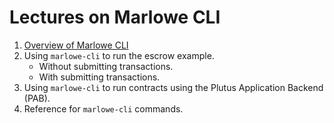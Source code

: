# Lectures on Marlowe CLI


1.  [Overview of Marlowe CLI](01-marlowe-cli-overview.ipynb)
2.  Using `marlowe-cli` to run the escrow example.
    *   Without submitting transactions.
    *   With submitting transactions.
3.  Using `marlowe-cli` to run contracts using the Plutus Application Backend (PAB).
4.  Reference for `marlowe-cli` commands.
